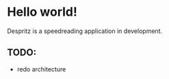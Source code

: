 # Hello world!

Despritz is a speedreading application in development.

## TODO:
* redo architecture
